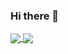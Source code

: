 ### Hi there 👋

<!--
**ppcamp/ppcamp** is a ✨ _special_ ✨ repository because its `README.md` (this file) appears on your GitHub profile.

Here are some ideas to get you started:

- 🔭 I’m currently working on ...
- 🌱 I’m currently learning ...
- 👯 I’m looking to collaborate on ...
- 🤔 I’m looking for help with ...
- 💬 Ask me about ...
- 📫 How to reach me: ...
- 😄 Pronouns: ...
- ⚡ Fun fact: ...
-->

<a href="https://github.com/ppcamp">
   <img align="center" src="https://github-readme-stats.vercel.app/api?username=ppcamp&show_icons=true&theme=radical&hide_border=true" />
</a>

<a href="https://github.com/ppcamp">
  <img align="center" src="https://github-readme-stats.vercel.app/api/top-langs/?username=ppcamp&layout=compact&langs_count=10" />
</a>
